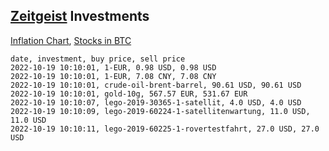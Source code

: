 ## [Zeitgeist](index.html) Investments

[Inflation Chart](https://inflationchart.com),
[Stocks in BTC](https://stonksinbtc.xyz/)

```
date, investment, buy price, sell price
2022-10-19 10:10:01, 1-EUR, 0.98 USD, 0.98 USD
2022-10-19 10:10:01, 1-EUR, 7.08 CNY, 7.08 CNY
2022-10-19 10:10:01, crude-oil-brent-barrel, 90.61 USD, 90.61 USD
2022-10-19 10:10:01, gold-10g, 567.57 EUR, 531.67 EUR
2022-10-19 10:10:07, lego-2019-30365-1-satellit, 4.0 USD, 4.0 USD
2022-10-19 10:10:09, lego-2019-60224-1-satellitenwartung, 11.0 USD, 11.0 USD
2022-10-19 10:10:11, lego-2019-60225-1-rovertestfahrt, 27.0 USD, 27.0 USD
```
